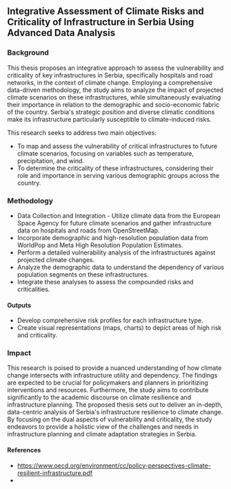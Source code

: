 ## Integrative Assessment of Climate Risks and Criticality of Infrastructure in Serbia Using Advanced Data Analysis

### Background

This thesis proposes an integrative approach to assess the vulnerability and criticality of key infrastructures in Serbia, specifically hospitals and road networks, in the context of climate change. Employing a comprehensive data-driven methodology, the study aims to analyze the impact of projected climate scenarios on these infrastructures, while simultaneously evaluating their importance in relation to the demographic and socio-economic fabric of the country. Serbia's strategic position and diverse climatic conditions make its infrastructure particularly susceptible to climate-induced risks. 

This research seeks to address two main objectives:
- To map and assess the vulnerability of critical infrastructures to future climate scenarios, focusing on variables such as temperature, precipitation, and wind.
- To determine the criticality of these infrastructures, considering their role and importance in serving various demographic groups across the country.

### Methodology

- Data Collection and Integration - Utilize climate data from the European Space Agency for future climate scenarios and gather infrastructure data on hospitals and roads from OpenStreetMap.
- Incorporate demographic and high-resolution population data from WorldPop and Meta High Resolution Population Estimates.
- Perform a detailed vulnerability analysis of the infrastructures against projected climate changes.
- Analyze the demographic data to understand the dependency of various population segments on these infrastructures.
- Integrate these analyses to assess the compounded risks and criticalities.

#### Outputs
- Develop comprehensive risk profiles for each infrastructure type.
- Create visual representations (maps, charts) to depict areas of high risk and criticality.

### Impact

This research is poised to provide a nuanced understanding of how climate change intersects with infrastructure utility and dependency. The findings are expected to be crucial for policymakers and planners in prioritizing interventions and resources. Furthermore, the study aims to contribute significantly to the academic discourse on climate resilience and infrastructure planning. The proposed thesis sets out to deliver an in-depth, data-centric analysis of Serbia's infrastructure resilience to climate change. By focusing on the dual aspects of vulnerability and criticality, the study endeavors to provide a holistic view of the challenges and needs in infrastructure planning and climate adaptation strategies in Serbia.

#### References
- https://www.oecd.org/environment/cc/policy-perspectives-climate-resilient-infrastructure.pdf
- 

